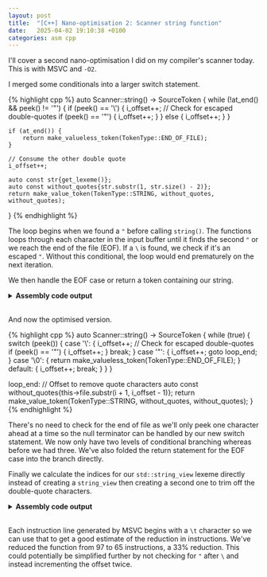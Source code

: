 ```yaml
---
layout: post
title:  "[C++] Nano-optimisation 2: Scanner string function"
date:   2025-04-02 19:10:38 +0100
categories: asm cpp
---
```


I'll cover a second nano-optimisation I did on my compiler's scanner today.
This is with MSVC and `-O2`.

I merged some conditionals into a larger switch statement.

{% highlight cpp %}
auto Scanner::string() -> SourceToken {
    while (!at_end() && peek() != '"') {
        if (peek() == '\\') {
            i_offset++;
            // Check for escaped double-quotes
            if (peek() == '"') {
                i_offset++;
            }
        } else {
            i_offset++;
        }
    }

    if (at_end()) {
        return make_valueless_token(TokenType::END_OF_FILE);
    }

    // Consume the other double quote
    i_offset++;

    auto const str{get_lexeme()};
    auto const without_quotes{str.substr(1, str.size() - 2)};
    return make_value_token(TokenType::STRING, without_quotes, without_quotes);
}
{% endhighlight %}

The loop begins when we found a `"` before calling `string()`.
The functions loops through each character in the input buffer until it finds the second `"` or we reach the end of the file (EOF).
If a `\` is found, we check if it's an escaped `"`. 
Without this conditional, the loop would end prematurely on the next iteration.

We then handle the EOF case or return a token containing our string.

<details>
<summary>
<b>Assembly code output</b>
</summary>

{% highlight nasm linenos %}
$T1 = 32
this$ = 80
__$ReturnUdt$ = 88
?string@Scanner@pequod@@QEAA?AUSourceToken@2@XZ PROC	; pequod::Scanner::string, COMDAT
; 831  : auto Scanner::string() -> SourceToken {
$LN197:
	push	rbx
	sub	rsp, 64					; 00000040H
; 567  :     return (i + i_offset) >= file_size;
	mov	rax, QWORD PTR [rcx+8]
; 831  : auto Scanner::string() -> SourceToken {
	mov	rbx, rdx
; 567  :     return (i + i_offset) >= file_size;
	mov	r10, QWORD PTR [rcx]
; 831  : auto Scanner::string() -> SourceToken {
	mov	r9, rcx
; 567  :     return (i + i_offset) >= file_size;
	mov	r11, QWORD PTR [rcx+32]
	lea	r8, QWORD PTR [r10+rax]
	cmp	r8, r11
; 832  :     while (!at_end() && peek() != '"') {
	jae	SHORT $LN181@string
$LL2@string:
; 590  :     auto const index{i + i_offset + n};
	lea	rdx, QWORD PTR [r10+1]
	add	rdx, rax
; 591  :     return (index < file_size) ? file[index] : '\0';
	cmp	rdx, r11
	jae	SHORT $LN28@string
	mov	rcx, QWORD PTR [r9+16]
; 832  :     while (!at_end() && peek() != '"') {
	cmp	BYTE PTR [rdx+rcx], 34			; 00000022H
	je	SHORT $LN181@string
; 591  :     return (index < file_size) ? file[index] : '\0';
	movzx	ecx, BYTE PTR [rdx+rcx]
; 833  :         if (peek() == '\\') {
	inc	rax
	mov	QWORD PTR [r9+8], rax
	cmp	cl, 92					; 0000005cH
	jne	SHORT $LN4@string
; 590  :     auto const index{i + i_offset + n};
	lea	rdx, QWORD PTR [r10+1]
	add	rdx, rax
; 591  :     return (index < file_size) ? file[index] : '\0';
	cmp	rdx, r11
	jae	SHORT $LN4@string
	mov	rcx, QWORD PTR [r9+16]
; 834  :             i_offset++;
; 835  :             // Check for escaped double-quotes
; 836  :             if (peek() == '"') {
	cmp	BYTE PTR [rdx+rcx], 34			; 00000022H
	jne	SHORT $LN4@string
; 837  :                 i_offset++;
	inc	rax
	jmp	SHORT $LN193@string
$LN28@string:
; 591  :     return (index < file_size) ? file[index] : '\0';
	inc	rax
$LN193@string:
; 567  :     return (i + i_offset) >= file_size;
	mov	QWORD PTR [r9+8], rax
$LN4@string:
	lea	rcx, QWORD PTR [r10+rax]
	cmp	rcx, r11
; 832  :     while (!at_end() && peek() != '"') {
	jb	SHORT $LL2@string
$LN181@string:
; 567  :     return (i + i_offset) >= file_size;
	lea	rcx, QWORD PTR [r10+rax]
	lea	rdx, QWORD PTR [rax+1]
	cmp	rcx, r11
; 838  :             }
; 839  :         } else {
; 840  :             i_offset++;
; 841  :         }
; 842  :     }
; 843  : 
; 844  :     if (at_end()) {
	jb	SHORT $LN7@string
; File C:\Program Files\Microsoft Visual Studio\2022\Community\VC\Tools\MSVC\14.43.34808\include\__msvc_string_view.hpp
; 1761 :         if (_Mysize < _Off) {
	mov	r8, QWORD PTR [r9+24]
; File C:\Users\matth\source\repos\Pequod\Pequod\scanner.cpp
; 613  :     auto tkn{SourceToken(type, get_lexeme(), static_cast<uint32_t>(i))};
	mov	r11d, DWORD PTR [r9]
; File C:\Program Files\Microsoft Visual Studio\2022\Community\VC\Tools\MSVC\14.43.34808\include\__msvc_string_view.hpp
; 1761 :         if (_Mysize < _Off) {
	cmp	r8, r10
	jb	$LN178@string
; 1537 :         return basic_string_view(_Mydata + _Off, _Count);
	mov	rcx, QWORD PTR [r9+16]
; 1775 :         return (_STD min)(_Size, _Mysize - _Off);
	sub	r8, r10
; File C:\Program Files\Microsoft Visual Studio\2022\Community\VC\Tools\MSVC\14.43.34808\include\variant
; 759  :           _Which{static_cast<_Index_t>(_Idx)} { // initialize alternative _Idx from _Args...
	mov	BYTE PTR [rbx+16], 0
; File C:\Program Files\Microsoft Visual Studio\2022\Community\VC\Tools\MSVC\14.43.34808\include\__msvc_string_view.hpp
; 1537 :         return basic_string_view(_Mydata + _Off, _Count);
	add	rcx, r10
; File C:\Users\matth\source\repos\Pequod\Pequod\source_token.cpp
; 13   :     : lexeme{lexeme}
	mov	QWORD PTR [rbx+24], rcx
; File C:\Program Files\Microsoft Visual Studio\2022\Community\VC\Tools\MSVC\14.43.34808\include\__msvc_string_view.hpp
; 1369 :         : _Mydata(_Cts), _Mysize(_Count) {
	cmp	r8, rdx
	cmovb	rdx, r8
; File C:\Users\matth\source\repos\Pequod\Pequod\source_token.cpp
; 13   :     : lexeme{lexeme}
	mov	QWORD PTR [rbx+32], rdx
; 14   :     , type{type}
	mov	WORD PTR [rbx+40], 119			; 00000077H
; 15   :     , position{position} {}
	mov	DWORD PTR [rbx+44], r11d
$LN194@string:
; File C:\Users\matth\source\repos\Pequod\Pequod\scanner.cpp
; 854  : }
	mov	rax, QWORD PTR [r9+8]
	inc	rax
	mov	QWORD PTR [r9+8], 0
	add	QWORD PTR [r9], rax
	mov	rax, rbx
	add	rsp, 64					; 00000040H
	pop	rbx
	ret	0
$LN7@string:
; 845  :         return make_valueless_token(TokenType::END_OF_FILE);
; 846  :     }
; 847  : 
; 848  :     // Consume the other double quote
; 849  :     i_offset++;
	mov	QWORD PTR [r9+8], rdx
; 564  :     return file.substr(i, i_offset + 1);
	lea	r11, QWORD PTR [rdx+1]
; File C:\Program Files\Microsoft Visual Studio\2022\Community\VC\Tools\MSVC\14.43.34808\include\__msvc_string_view.hpp
; 1761 :         if (_Mysize < _Off) {
	mov	rcx, QWORD PTR [r9+24]
	cmp	rcx, r10
	jb	SHORT $LN178@string
; 1537 :         return basic_string_view(_Mydata + _Off, _Count);
	mov	rax, QWORD PTR [r9+16]
; 1775 :         return (_STD min)(_Size, _Mysize - _Off);
	sub	rcx, r10
; 1369 :         : _Mydata(_Cts), _Mysize(_Count) {
	cmp	rcx, r11
	cmovb	r11, rcx
	cmp	r11, 1
; 1761 :         if (_Mysize < _Off) {
	jb	SHORT $LN178@string
; 1369 :         : _Mydata(_Cts), _Mysize(_Count) {
	xor	edx, edx
; File C:\Program Files\Microsoft Visual Studio\2022\Community\VC\Tools\MSVC\14.43.34808\include\variant
; 759  :           _Which{static_cast<_Index_t>(_Idx)} { // initialize alternative _Idx from _Args...
	mov	BYTE PTR $T1[rsp+16], 4
; File C:\Users\matth\source\repos\Pequod\Pequod\source_token.cpp
; 8    :     : value{value}
	movsd	xmm1, QWORD PTR $T1[rsp+16]
; File C:\Program Files\Microsoft Visual Studio\2022\Community\VC\Tools\MSVC\14.43.34808\include\__msvc_string_view.hpp
; 1775 :         return (_STD min)(_Size, _Mysize - _Off);
	lea	r8, QWORD PTR [rax+1]
	add	r8, r10
; File C:\Users\matth\source\repos\Pequod\Pequod\scanner.cpp
; 852  :     auto const without_quotes{str.substr(1, str.size() - 2)};
	lea	rcx, QWORD PTR [r11-2]
; File C:\Program Files\Microsoft Visual Studio\2022\Community\VC\Tools\MSVC\14.43.34808\include\variant
; 351  :         : _Head(static_cast<_Types&&>(_Args)...) {} // initialize _Head with _Args...
	mov	QWORD PTR $T1[rsp], r8
; File C:\Program Files\Microsoft Visual Studio\2022\Community\VC\Tools\MSVC\14.43.34808\include\__msvc_string_view.hpp
; 1536 :         _Count = _Clamp_suffix_size(_Off, _Count);
	lea	rax, QWORD PTR [r11-1]
; 1369 :         : _Mydata(_Cts), _Mysize(_Count) {
	cmp	rax, rcx
; File C:\Users\matth\source\repos\Pequod\Pequod\scanner.cpp
; 603  :     auto tkn{SourceToken(type, value, lexeme, static_cast<uint32_t>(i))};
	mov	eax, DWORD PTR [r9]
; File C:\Program Files\Microsoft Visual Studio\2022\Community\VC\Tools\MSVC\14.43.34808\include\__msvc_string_view.hpp
; 1369 :         : _Mydata(_Cts), _Mysize(_Count) {
	setb	dl
	lea	rcx, QWORD PTR [rdx-2]
	add	rcx, r11
; File C:\Program Files\Microsoft Visual Studio\2022\Community\VC\Tools\MSVC\14.43.34808\include\variant
; 351  :         : _Head(static_cast<_Types&&>(_Args)...) {} // initialize _Head with _Args...
	mov	QWORD PTR $T1[rsp+8], rcx
; File C:\Users\matth\source\repos\Pequod\Pequod\source_token.cpp
; 8    :     : value{value}
	movups	xmm0, XMMWORD PTR $T1[rsp]
	movups	XMMWORD PTR [rbx], xmm0
	movsd	QWORD PTR [rbx+16], xmm1
; 9    :     , lexeme{lexeme}
	mov	QWORD PTR [rbx+24], r8
	mov	QWORD PTR [rbx+32], rcx
; 10   :     , type{type}
	mov	WORD PTR [rbx+40], 68			; 00000044H
; 11   :     , position{position} {}
	mov	DWORD PTR [rbx+44], eax
; File C:\Users\matth\source\repos\Pequod\Pequod\scanner.cpp
; 853  :     return make_value_token(TokenType::STRING, without_quotes, without_quotes);
	jmp	$LN194@string
$LN178@string:
; File C:\Program Files\Microsoft Visual Studio\2022\Community\VC\Tools\MSVC\14.43.34808\include\__msvc_string_view.hpp
; 1762 :             _Xran();
	call	?_Xran@?$basic_string_view@DU?$char_traits@D@std@@@std@@CAXXZ ; std::basic_string_view<char,std::char_traits<char> >::_Xran
	int	3
$LN192@string:
?string@Scanner@pequod@@QEAA?AUSourceToken@2@XZ ENDP	; pequod::Scanner::string
{% endhighlight %}

</details>

<br>

And now the optimised version.

{% highlight cpp %}
auto Scanner::string() -> SourceToken {
    while (true) {
        switch (peek()) {
            case '\\': {
                i_offset++;
                // Check for escaped double-quotes
                if (peek() == '"') {
                    i_offset++;
                }
                break;
            }
            case '"': {
                i_offset++;
                goto loop_end;
            }
            case '\0': {
                return make_valueless_token(TokenType::END_OF_FILE);
            }
            default: {
                i_offset++;
                break;
            }
        }
    }

loop_end:
    // Offset to remove quote characters
    auto const without_quotes{this->file.substr(i + 1, i_offset - 1)};
    return make_value_token(TokenType::STRING, without_quotes, without_quotes);
}
{% endhighlight %}

There's no need to check for the end of file as we'll only peek one character ahead at a time so the null terminator can be handled by our new switch statement.
We now only have two levels of conditional branching whereas before we had three.
We've also folded the return statement for the EOF case into the branch directly.

Finally we calculate the indices for our `std::string_view` lexeme directly instead of creating a `string_view` then creating a second one to trim off the double-quote characters.

<details>
<summary>
<b>Assembly code output</b>
</summary>
{% highlight nasm linenos %}
$T1 = 32
this$ = 80
__$ReturnUdt$ = 88
?string@Scanner@pequod@@QEAA?AUSourceToken@2@XZ PROC	; pequod::Scanner::string, COMDAT

; 835  : auto Scanner::string() -> SourceToken {
$LN110:
	push	rbx
	sub	rsp, 64					; 00000040H
; 594  :     auto const index{i + i_offset + n};
	mov	r10, QWORD PTR [rcx]
; 835  : auto Scanner::string() -> SourceToken {
	mov	rbx, rdx
; 595  :     return (index < file_size) ? file[index] : '\0';
	mov	r11, QWORD PTR [rcx+32]
$LL2@string:
; 590  : auto Scanner::peek() const noexcept -> char {
; 591  :     return peek(1);
; 592  : }
; 593  : auto Scanner::peek(std::size_t n) const noexcept -> char {
; 594  :     auto const index{i + i_offset + n};
	mov	r9, QWORD PTR [rcx+8]
	lea	r8, QWORD PTR [r9+1]
	add	r8, r10
; 595  :     return (index < file_size) ? file[index] : '\0';
	cmp	r8, r11
	jae	$LN10@string
	mov	rax, QWORD PTR [rcx+16]
	movzx	r8d, BYTE PTR [r8+rax]
; 836  :     while (true) {
; 837  :         switch (peek()) {
	test	r8b, r8b
	je	$LN10@string
	lea	rdx, QWORD PTR [r9+1]
	mov	QWORD PTR [rcx+8], rdx
	cmp	r8b, 34					; 00000022H
	je	SHORT $LN8@string
	cmp	r8b, 92					; 0000005cH
	jne	SHORT $LL2@string
; 594  :     auto const index{i + i_offset + n};
	lea	r8, QWORD PTR [r10+1]
	add	r8, rdx
; 595  :     return (index < file_size) ? file[index] : '\0';
	cmp	r8, r11
	jae	SHORT $LL2@string
; 838  :             case '\\': {
; 839  :                 i_offset++;
; 840  :                 // Check for escaped double-quotes
; 841  :                 if (peek() == '"') {
	cmp	BYTE PTR [r8+rax], 34			; 00000022H
	jne	SHORT $LL2@string
; 842  :                     i_offset++;
	lea	rax, QWORD PTR [rdx+1]
	mov	QWORD PTR [rcx+8], rax
; 852  :             }
; 853  :             default: {
; 854  :                 i_offset++;
; 855  :                 break;
; 856  :             }
; 857  :         }
; 858  :     }
	jmp	SHORT $LL2@string
$LN8@string:
$loop_end$111:
; File C:\Program Files\Microsoft Visual Studio\2022\Community\VC\Tools\MSVC\14.43.34808\include\__msvc_string_view.hpp
; 1761 :         if (_Mysize < _Off) {
	mov	r8, QWORD PTR [rcx+24]
; File C:\Users\matth\source\repos\Pequod\Pequod\scanner.cpp
; 862  :     auto const without_quotes{this->file.substr(i + 1, i_offset - 1)};
	lea	rdx, QWORD PTR [r10+1]
; File C:\Program Files\Microsoft Visual Studio\2022\Community\VC\Tools\MSVC\14.43.34808\include\__msvc_string_view.hpp
; 1761 :         if (_Mysize < _Off) {
	cmp	r8, rdx
	jb	SHORT $LN108@string
; 1775 :         return (_STD min)(_Size, _Mysize - _Off);
	sub	r8, rdx
; File C:\Program Files\Microsoft Visual Studio\2022\Community\VC\Tools\MSVC\14.43.34808\include\variant
; 759  :           _Which{static_cast<_Index_t>(_Idx)} { // initialize alternative _Idx from _Args...
	mov	BYTE PTR $T1[rsp+16], 4
; File C:\Users\matth\source\repos\Pequod\Pequod\source_token.cpp
; 8    :     : value{value}
	movsd	xmm1, QWORD PTR $T1[rsp+16]
; File C:\Program Files\Microsoft Visual Studio\2022\Community\VC\Tools\MSVC\14.43.34808\include\__msvc_string_view.hpp
; 1537 :         return basic_string_view(_Mydata + _Off, _Count);
	add	rdx, rax
; File C:\Program Files\Microsoft Visual Studio\2022\Community\VC\Tools\MSVC\14.43.34808\include\variant
; 351  :         : _Head(static_cast<_Types&&>(_Args)...) {} // initialize _Head with _Args...
	mov	QWORD PTR $T1[rsp], rdx
; File C:\Program Files\Microsoft Visual Studio\2022\Community\VC\Tools\MSVC\14.43.34808\include\__msvc_string_view.hpp
; 1369 :         : _Mydata(_Cts), _Mysize(_Count) {
	cmp	r8, r9
	cmovb	r9, r8
; File C:\Program Files\Microsoft Visual Studio\2022\Community\VC\Tools\MSVC\14.43.34808\include\variant
; 351  :         : _Head(static_cast<_Types&&>(_Args)...) {} // initialize _Head with _Args...
	mov	QWORD PTR $T1[rsp+8], r9
; File C:\Users\matth\source\repos\Pequod\Pequod\source_token.cpp
; 8    :     : value{value}
	movups	xmm0, XMMWORD PTR $T1[rsp]
	movups	XMMWORD PTR [rbx], xmm0
	movsd	QWORD PTR [rbx+16], xmm1
; 9    :     , lexeme{lexeme}
	mov	QWORD PTR [rbx+24], rdx
	mov	QWORD PTR [rbx+32], r9
; 10   :     , type{type}
	mov	WORD PTR [rbx+40], 68			; 00000044H
; 11   :     , position{position} {}
	mov	DWORD PTR [rbx+44], r10d
; File C:\Users\matth\source\repos\Pequod\Pequod\scanner.cpp
; 578  :     i += i_offset + 1;
	mov	rax, QWORD PTR [rcx+8]
	inc	rax
; 579  :     i_offset = 0;
	mov	QWORD PTR [rcx+8], 0
	add	QWORD PTR [rcx], rax
; 864  : }
	mov	rax, rbx
	add	rsp, 64					; 00000040H
	pop	rbx
	ret	0
$LN10@string:
; 843  :                 }
; 844  :                 break;
; 845  :             }
; 846  :             case '"': {
; 847  :                 i_offset++;
; 848  :                 goto loop_end;
; 849  :             }
; 850  :             case '\0': {
; 851  :                 return make_valueless_token(TokenType::END_OF_FILE);
	mov	r8d, 119				; 00000077H
	mov	rdx, rbx
	call	?make_valueless_token@Scanner@pequod@@QEAA?AUSourceToken@2@W4TokenType@2@@Z ; pequod::Scanner::make_valueless_token
; 864  : }
	mov	rax, rbx
	add	rsp, 64					; 00000040H
	pop	rbx
	ret	0
$LN108@string:
; File C:\Program Files\Microsoft Visual Studio\2022\Community\VC\Tools\MSVC\14.43.34808\include\__msvc_string_view.hpp
; 1762 :             _Xran();
	call	?_Xran@?$basic_string_view@DU?$char_traits@D@std@@@std@@CAXXZ ; std::basic_string_view<char,std::char_traits<char> >::_Xran
	int	3
$LN105@string:
?string@Scanner@pequod@@QEAA?AUSourceToken@2@XZ ENDP	; pequod::Scanner::string
{% endhighlight %}
</details>

<br>

Each instruction line generated by MSVC begins with a `\t` character so we can use that to get a good estimate of the reduction in instructions.
We've reduced the function from 97 to 65 instructions, a 33% reduction.
This could potentially be simplified further by not checking for `"` after `\` and instead incrementing the offset twice.